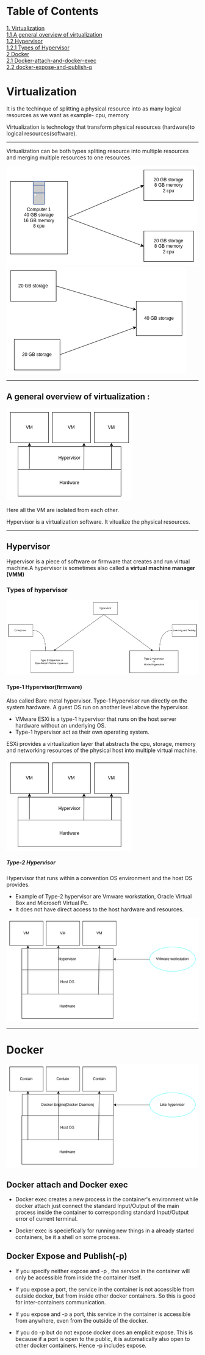 <h1>Table of Contents</h1>

[1. Virtualization](#virtualization)<br/>
    [1.1 A general overview of virtualization](#a-general-overview-of-virtualization)<br/>
    [1.2 Hypervisor](#hypervisor)<br/>
        [1.2.1 Types of Hypervisor](#types-of-hypervisor)<br/>
 [2 Docker](#docker)<br/>
    [2.1 Docker-attach-and-docker-exec ](#docker-attach-and-docker-exec) <br/>
    [2.2 docker-expose-and-publish-p ](#docker-expose-and-publish-p)<br/>


# Virtualization

<p>It is the techinque of splitting a physical resource into as many logical resources as we want as example- cpu, memory </p>

<p>Virtualization is technology that transform physical resources (hardware)to logical resources(software).</p>

******************

<p>Virtualization can be both types spliting resource into multiple resources and merging multiple resources to one resources. </p>

![SPliting resource to multiple resources](./images/splitingResources.png) ![SPliting resource to multiple resources](./images/mergingResources.png) 

*****************
## A general overview of virtualization :

![Virtualization Overview](./images/virtualization.png)

<p>Here all the VM are isolated from each other.</p>

<p>Hypervisor is a virtualization software. It vitualize the physical resources.</p>

*****************

## Hypervisor

<p>Hypervisor is a piece of software or firmware that creates and run virtual machine.A hypervisor is sometimes also called a <b>virtual machine manager (VMM)</b></p>

### Types of hypervisor

![Types of Hypervisor](./images/typesOfHypervisor.drawio.png)

<h4>Type-1 Hypervisor(firmware)</h4>

<p>Also called Bare metal hypervisor. Type-1 Hypervisor run directly on the system hardware. A guest OS run on another level above the hypervisor.</p>


<ul>

<li> VMware ESXi is a type-1 hypervisor that runs on the host server hardware without an underlying OS.</li>

<li>Type-1 hypervisor act as their own operating system.</li>


</ul>

<p>ESXi provides  a virtualization layer that abstracts the cpu, storage, memory and networking resources of the physical host into multiple virtual machine.</p>

![Type-1 hypervisor](./images/virtualization.png)

<h5>Type-2 Hypervisor</h5>

<p>Hypervisor that runs within a convention OS environment and the host OS provides.</p>

<ul>

<li>Example of Type-2 hypervisor are Vmware workstation, Oracle Virtual Box and Microsoft Virtual Pc.</li>

<li>It does not have direct access to the host hardware and resources.</li>

</ul>

![Type-2 hypervisor](./images/type-2Hypervisor.drawio.png)

***************
# Docker 

![Docker Introduction](./images/docker.drawio.png)

## Docker attach and Docker exec

<ul>

<li><p>Docker exec creates a new process in the container's  environment while docker attach just connect the standard Input/Output of the main process inside the 
container to corresponding standard Input/Output error of current terminal.</p></li>

<li>Docker exec is speciefically for running new things in a already started containers, be it a shell on some process.</li>

</ul>

## Docker Expose and Publish(-p)

<ul>

<li>

<p>

If you specify neither expose and -p , the service in the container will only be accessible from inside the container itself.

</p>

</li>

<li>

<p>

If you expose a port, the service in the container is not accessible from outside docker, but from inside other docker containers.
 So this is good for inter-containers communication. 

</p>

</li>

<li>

<p>

If you expose and -p a port, this service in the container is accessible from anywhere, even from the outside of the docker.

</p>

</li>

<li>

<p>

If you do -p but do not expose docker does an emplicit expose. This is because if a port is open to the public, it is automatically also open
to other docker containers. Hence -p includes expose.

</p>

</li>

</ul>

